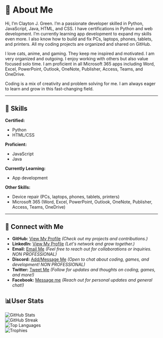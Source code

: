 # 👋 About Me  
Hi, I’m Clayton J. Green. I’m a passionate developer skilled in Python, JavaScript, Java, HTML, and CSS. I have certifications in Python and web development. I’m currently learning app development to expand my skills even more. I also know how to build and fix PCs, laptops, phones, tablets, and printers. All my coding projects are organized and shared on GitHub.

I love cats, anime, and gaming. They keep me inspired and motivated. I am very organized and outgoing. I enjoy working with others but also value focused solo time. I am proficient in all Microsoft 365 apps including Word, Excel, PowerPoint, Outlook, OneNote, Publisher, Access, Teams, and OneDrive.

Coding is a mix of creativity and problem solving for me. I am always eager to learn and grow in this fast-changing field.

---

## 🚀 Skills  

**Certified:**  
- Python  
- HTML/CSS  

**Proficient:**  
- JavaScript  
- Java  

**Currently Learning:**  
- App development  

**Other Skills:**  
- Device repair (PCs, laptops, phones, tablets, printers)  
- Microsoft 365 (Word, Excel, PowerPoint, Outlook, OneNote, Publisher, Access, Teams, OneDrive)  

---

## 🔗 Connect with Me

- **GitHub:** [View My Profile](https://github.com/Cgree791) *(Check out my projects and contributions.)*
- **LinkedIn:** [View My Profile](https://www.linkedin.com/in/clayton-green-256477300) *(Let's network and grow together.)*
- **Email:** [Email Me](https://mail.google.com/mail/?view=cm&fs=1&to=cjwalkscool@gmail.com) *(Feel free to reach out for collaborations or inquiries. NON PROFESSIONAL)*
- **Discord:** [Add/Message Me](https://discord.com/users/595681336816173074) *(Open to chat about coding, games, and development! NON PROFESSIONAL)*
- **Twitter:** [Tweet Me](https://x.com/Cgree791)  *(Follow for updates and thoughts on coding, games, and more!)*
- **Facebook:** [Message me](https://www.facebook.com/Cgree791) *(Reach out for personal updates and general chat!)*

## 📊User Stats

![GitHub Stats](https://github-readme-stats.vercel.app/api?username=Cgree791&show_icons=true)  
![GitHub Streak](https://github-readme-streak-stats.herokuapp.com/?user=Cgree791)  
![Top Languages](https://github-readme-stats.vercel.app/api/top-langs/?username=Cgree791&layout=compact)  
![Trophies](https://github-profile-trophy.vercel.app/?username=Cgree791)  
